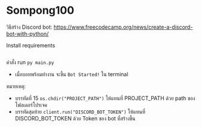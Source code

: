 # Sompong100

วิธีสร้าง Discord bot:
https://www.freecodecamp.org/news/create-a-discord-bot-with-python/

Install requirements
```pip install -r requirements.txt.
```

คำสั่ง run
```py main.py```

- เมื่อบอทพร้อมทำงาน จะขึ้น ```Bot Started!``` ใน terminal

หมายเหตุ:
- บรรทัดที่ 15 ```os.chdir("PROJECT_PATH")``` ให้แทนที่ PROJECT_PATH ด้วย path ของโฟลเดอร์โปรเจค
- บรรทัดสุดท้าย ```client.run("DISCORD_BOT_TOKEN")``` ให้แทนที่ DISCORD_BOT_TOKEN ด้วย Token ของ bot ที่สร้างขึ้น
